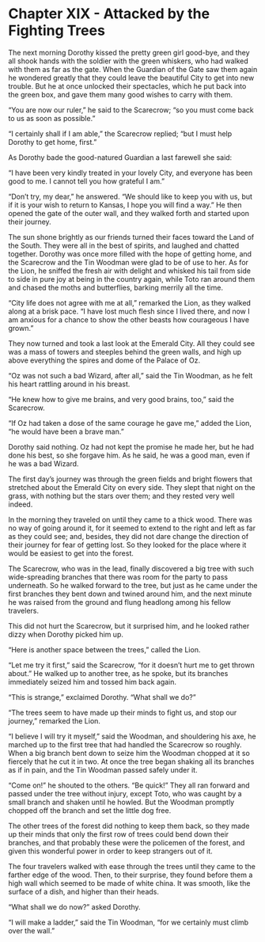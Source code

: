 # Chapter XIX - Attacked by the Fighting Trees

The next morning Dorothy kissed the pretty green girl good-bye, and
they all shook hands with the soldier with the green whiskers, who had
walked with them as far as the gate. When the Guardian of the Gate saw
them again he wondered greatly that they could leave the beautiful City
to get into new trouble. But he at once unlocked their spectacles,
which he put back into the green box, and gave them many good wishes to
carry with them.

“You are now our ruler,” he said to the Scarecrow; “so you must come
back to us as soon as possible.”

“I certainly shall if I am able,” the Scarecrow replied; “but I must
help Dorothy to get home, first.”

As Dorothy bade the good-natured Guardian a last farewell she said:

“I have been very kindly treated in your lovely City, and everyone has
been good to me. I cannot tell you how grateful I am.”

“Don’t try, my dear,” he answered. “We should like to keep you with us,
but if it is your wish to return to Kansas, I hope you will find a
way.” He then opened the gate of the outer wall, and they walked forth
and started upon their journey.

The sun shone brightly as our friends turned their faces toward the
Land of the South. They were all in the best of spirits, and laughed
and chatted together. Dorothy was once more filled with the hope of
getting home, and the Scarecrow and the Tin Woodman were glad to be of
use to her. As for the Lion, he sniffed the fresh air with delight and
whisked his tail from side to side in pure joy at being in the country
again, while Toto ran around them and chased the moths and butterflies,
barking merrily all the time.

“City life does not agree with me at all,” remarked the Lion, as they
walked along at a brisk pace. “I have lost much flesh since I lived
there, and now I am anxious for a chance to show the other beasts how
courageous I have grown.”

They now turned and took a last look at the Emerald City. All they
could see was a mass of towers and steeples behind the green walls, and
high up above everything the spires and dome of the Palace of Oz.

“Oz was not such a bad Wizard, after all,” said the Tin Woodman, as he
felt his heart rattling around in his breast.

“He knew how to give me brains, and very good brains, too,” said the
Scarecrow.

“If Oz had taken a dose of the same courage he gave me,” added the
Lion, “he would have been a brave man.”

Dorothy said nothing. Oz had not kept the promise he made her, but he
had done his best, so she forgave him. As he said, he was a good man,
even if he was a bad Wizard.

The first day’s journey was through the green fields and bright flowers
that stretched about the Emerald City on every side. They slept that
night on the grass, with nothing but the stars over them; and they
rested very well indeed.

In the morning they traveled on until they came to a thick wood. There
was no way of going around it, for it seemed to extend to the right and
left as far as they could see; and, besides, they did not dare change
the direction of their journey for fear of getting lost. So they looked
for the place where it would be easiest to get into the forest.

The Scarecrow, who was in the lead, finally discovered a big tree with
such wide-spreading branches that there was room for the party to pass
underneath. So he walked forward to the tree, but just as he came under
the first branches they bent down and twined around him, and the next
minute he was raised from the ground and flung headlong among his
fellow travelers.

This did not hurt the Scarecrow, but it surprised him, and he looked
rather dizzy when Dorothy picked him up.

“Here is another space between the trees,” called the Lion.

“Let me try it first,” said the Scarecrow, “for it doesn’t hurt me to
get thrown about.” He walked up to another tree, as he spoke, but its
branches immediately seized him and tossed him back again.

“This is strange,” exclaimed Dorothy. “What shall we do?”

“The trees seem to have made up their minds to fight us, and stop our
journey,” remarked the Lion.

“I believe I will try it myself,” said the Woodman, and shouldering his
axe, he marched up to the first tree that had handled the Scarecrow so
roughly. When a big branch bent down to seize him the Woodman chopped
at it so fiercely that he cut it in two. At once the tree began shaking
all its branches as if in pain, and the Tin Woodman passed safely under
it.

“Come on!” he shouted to the others. “Be quick!” They all ran forward
and passed under the tree without injury, except Toto, who was caught
by a small branch and shaken until he howled. But the Woodman promptly
chopped off the branch and set the little dog free.

The other trees of the forest did nothing to keep them back, so they
made up their minds that only the first row of trees could bend down
their branches, and that probably these were the policemen of the
forest, and given this wonderful power in order to keep strangers out
of it.

The four travelers walked with ease through the trees until they came
to the farther edge of the wood. Then, to their surprise, they found
before them a high wall which seemed to be made of white china. It was
smooth, like the surface of a dish, and higher than their heads.

“What shall we do now?” asked Dorothy.

“I will make a ladder,” said the Tin Woodman, “for we certainly must
climb over the wall.”
